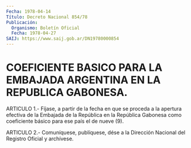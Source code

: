 ```yaml
---
Fecha: 1978-04-14
Título: Decreto Nacional 854/78
Publicación:
  Organismo: Boletín Oficial
  Fecha: 1978-04-27
SAIJ: https://www.saij.gob.ar/DN19780000854
---
```

# COEFICIENTE BASICO PARA LA EMBAJADA ARGENTINA EN LA REPUBLICA GABONESA.

<a id="1"></a>
ARTICULO  1.- Fíjase, a partir de la fecha en que se proceda a la  apertura  efectiva  de  la  Embajada  de  la  República  en  la República Gabonesa  como  coeficiente  básico  para  ese país el de nueve (9).

<a id="2"></a>
ARTICULO  2.-  Comuníquese,  publíquese,  dése  a la Dirección Nacional del Registro Oficial y archívese.